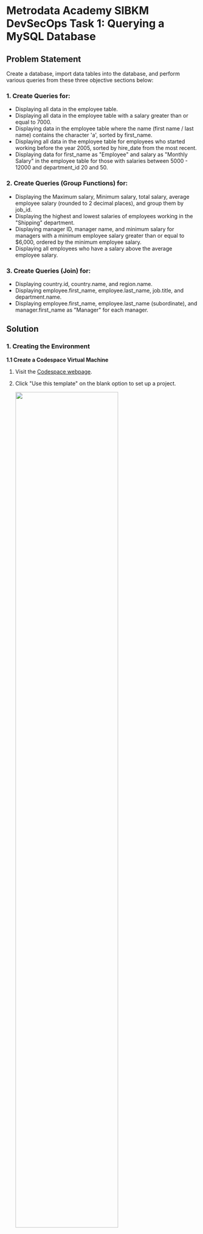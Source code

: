 # Metrodata Academy SIBKM DevSecOps Task 1: Querying a MySQL Database

## Problem Statement
Create a database, import data tables into the database, and perform various queries from these three objective sections below:

### 1. Create Queries for:
- Displaying all data in the employee table. <br/>
- Displaying all data in the employee table with a salary greater than or equal to 7000.<br/>
- Displaying data in the employee table where the name (first name / last name) contains the character 'a', sorted by first_name.<br/>
- Displaying all data in the employee table for employees who started working before the year 2005, sorted by hire_date from the most recent.<br/>
- Displaying data for first_name as "Employee" and salary as "Monthly Salary" in the employee table for those with salaries between 5000 - 12000 and department_id 20 and 50.

### 2. Create Queries (Group Functions) for:
- Displaying the Maximum salary, Minimum salary, total salary, average employee salary (rounded to 2 decimal places), and group them by job_id.<br/>
- Displaying the highest and lowest salaries of employees working in the "Shipping" department.<br/>
- Displaying manager ID, manager name, and minimum salary for managers with a minimum employee salary greater than or equal to $6,000, ordered by the minimum employee salary.<br/>
- Displaying all employees who have a salary above the average employee salary.

### 3. Create Queries (Join) for:
- Displaying country.id, country.name, and region.name.<br/>
- Displaying employee.first_name, employee.last_name, job.title, and department.name.<br/>
- Displaying employee.first_name, employee.last_name (subordinate), and manager.first_name as "Manager" for each manager.

## Solution

### 1. Creating the Environment
**1.1 Create a Codespace Virtual Machine**
1. Visit the [Codespace webpage](https://github.com/codespaces).
2. Click "Use this template" on the blank option to set up a project.

   <img src="_resources/Screenshot%202023-08-28%20at%2009.48.44.png" width="75%"/>

**1.2 Preparing the Database**
1. On the Codespace VM, install MySQL.
   ```bash
   sudo apt update
   sudo apt install mysql-server
   sudo service mysql start
   ```
2. Upload the provided `.sql` file to the Codespace VM.

   <img src="_resources/Screenshot%202023-08-28%20at%2009.58.35.png" width="75%"/>

3. Connect to MySQL server.
   ```bash
   sudo mysql -u root
   ```

4. Create a new database.
   ```sql
   CREATE DATABASE HR;
   ```

5. Switch to the new database.
   ```sql
   USE HR;
   ```

6. Import data using the uploaded `.sql` file.
   ```sql
   source /path/to/data.sql;
   ```

### 2. Solving the Problems
**2.1 Solving the First Section of Objectives**
1. Display all data in the employee table.
   ```sql
   SELECT * FROM employee;
   ```
   
   <img src="_resources/Screenshot%202023-08-28%20at%2010.40.26.png" width="75%"/>

2. Display all data in the employee table with a salary greater than or equal to 7000.
   ```sql
   SELECT * FROM employee 
   WHERE salary >= 7000;
   ```

   <img src="_resources/Screenshot%202023-08-28%20at%2010.41.48.png" width="75%"/>

3. Display data in the employee table where the name (first name / last name) contains the character 'a', sorted by first_name.
   ```sql
   SELECT * FROM employee 
   WHERE first_name LIKE '%a%' 
      OR last_name LIKE '%a%'
   ORDER BY first_name;
   ```
   
   <img src="_resources/Screenshot%202023-08-28%20at%2010.44.32.png" width="75%"/>

4. Display all data in the employee table for employees who started working before the year 2005, sorted by hire_date from the most recent.
   ```sql
   SELECT * FROM employee 
   WHERE YEAR(hire_date) < 2005
   ORDER BY hire_date DESC;
   ```

   <img src="_resources/Screenshot%202023-08-28%20at%2010.45.45.png" width="75%"/>

5. Display data for first_name as "Employee" and salary as "Monthly Salary" in the employee table for those with salaries between 5000 - 12000 and department_id 20 and 50.
   ```sql
   SELECT first_name AS 'Employee', 
      salary AS 'Monthly Salary'
   FROM employee
   WHERE salary BETWEEN 5000 AND 12000 
      AND department IN (20, 50);
   ```

   <img src="_resources/Screenshot%202023-08-28%20at%2010.57.59.png" width="75%"/>

**2.2 Solving the Second Section of Objectives**
1. Display the Maximum salary, Minimum salary, total salary, average employee salary (rounded to 2 decimal places), and group them by job.
   ```sql
   SELECT job,
       MAX(salary) AS Maximum_Salary,
       MIN(salary) AS Minimum_Salary,
       SUM(salary) AS Total_Salary,
       ROUND(AVG(salary), 2) AS Average_Salary
   FROM employee
   GROUP BY job;
   ```

   <img src="_resources/Screenshot%202023-08-28%20at%2010.57.00.png" width="75%"/>

2. Display the highest and lowest salaries of employees working in the "Shipping" department.
   ```sql
   SELECT MAX(salary) AS Highest_Salary, MIN(salary) AS Lowest_Salary
   FROM employee
   WHERE department = (
       SELECT id
       FROM department
       WHERE name = 'Shipping'
   );
   ```

   <img src="_resources/Screenshot%202023-08-28%20at%2011.00.26.png" width="75%"/>

3. Display manager ID, manager name, and minimum salary for managers with a minimum employee salary greater than or equal to $6,000, ordered by the minimum employee salary.
   ```sql
   SELECT e.manager AS Manager_Id,
       CONCAT(m.first_name, ' ', m.last_name) AS Manager_Name,
       MIN(e.salary) AS Minimum_Salary
   FROM employee AS e
   JOIN employee AS m ON e.manager = m.id
   WHERE e.manager IS NOT NULL
   GROUP BY e.manager
   HAVING Minimum_Salary >= 6000
   ORDER BY Minimum_Salary;
   ```

   <img src="_resources/Screenshot%202023-08-28%20at%2011.05.18.png" width="75%"/>

4. Display all employees who have a salary above the average employee salary.
   ```sql
   SELECT *
   FROM employee
   WHERE salary > (
 	SELECT AVG(salary)
       FROM employee
   );
   ```

   <img src="_resources/Screenshot%202023-08-28%20at%2011.44.21.png" width="75%"/>

**2.3 Solving the Third Section of Objectives**
1. Display country.id, country.name, and region.name.
   ```sql
   SELECT c.id AS Country_Id, 
      c.name AS Country_Name, 
      r.name AS Region_Name
   FROM country AS c
   JOIN region AS r ON c.region = r.id;
   ```

   <img src="_resources/Screenshot%202023-08-28%20at%2011.50.49.png" width="75%"/>

2. Display employee.first_name, employee.last_name, job.title, and department.name.
   ```sql
   SELECT e.first_name AS First_Name, 
      e.last_name AS Last_Name, 
      j.title Job_Title, 
      d.name AS Department
   FROM employee AS e
   JOIN job AS j ON e.job = j.id
   JOIN department AS d ON e.department = d.id;
   ```

   <img src="_resources/Screenshot%202023-08-28%20at%2011.57.21.png" width="75%"/>

3. Display employee.first_name, employee.last_name (subordinate), and manager.first_name as "Manager" for each manager.
   ```sql
   SELECT e.first_name AS First_Name,
       e.last_name AS Last_Name,
       m.first_name AS Manager
   FROM employee AS e
   LEFT JOIN employee AS m ON e.manager = m.id;
   ```

   <img src="_resources/Screenshot%202023-08-28%20at%2012.00.57.png" width="75%"/>
